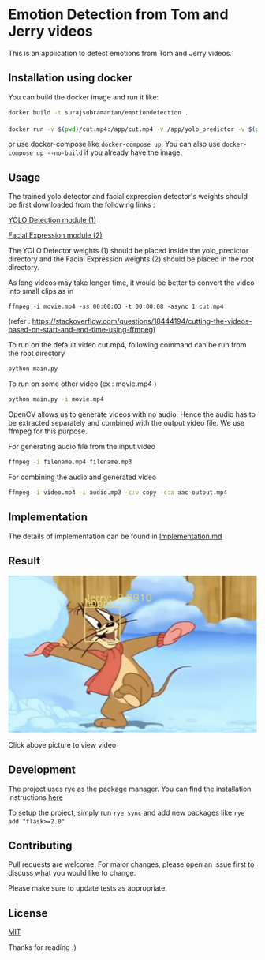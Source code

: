 # Emotion Detection from Tom and Jerry videos

This is an application to detect emotions from Tom and Jerry videos.

## Installation using docker

You can build the docker image and run it like:
```bash
docker build -t surajsubramanian/emotiondetection .

docker run -v $(pwd)/cut.mp4:/app/cut.mp4 -v /app/yolo_predictor -v $(pwd):/app --name emotiondetection-container surajsubramanian/emotiondetection
```

or use docker-compose like `docker-compose up`. You can also use `docker-compose up --no-build` if you already have the image.

## Usage

The trained yolo detector and facial expression detector's weights should be first downloaded from the following links :

[YOLO Detection module (1)](https://drive.google.com/open?id=1thrygMSIDwuidJTFWKJjywEUNFGLPkbf)

[Facial Expression module (2)](https://drive.google.com/open?id=1nTRW5B9TyjBH_ajOhCN0_qQSI4jRyfYM)

The YOLO Detector weights (1) should be placed inside the yolo_predictor directory and the
Facial Expression weights (2) should be placed in the root directory.

As long videos may take longer time, it would be better to convert the video into small clips as in

```
ffmpeg -i movie.mp4 -ss 00:00:03 -t 00:00:08 -async 1 cut.mp4
```

(refer : https://stackoverflow.com/questions/18444194/cutting-the-videos-based-on-start-and-end-time-using-ffmpeg)

To run on the default video cut.mp4, following command can be run from the root directory

```bash
python main.py
```

To run on some other video (ex : movie.mp4 )

```bash
python main.py -i movie.mp4
```

OpenCV allows us to generate videos with no audio. Hence the audio has to be extracted separately and combined with the output video file. We use ffmpeg for this purpose.

For generating audio file from the input video

```bash
ffmpeg -i filename.mp4 filename.mp3
```

For combining the audio and generated video

```bash
ffmpeg -i video.mp4 -i audio.mp3 -c:v copy -c:a aac output.mp4
```

## Implementation

The details of implementation can be found in [Implementation.md](https://github.com/SurajSubramanian/EmotionDetection/blob/main/Implementation.md)

## Result

[![Emotion Detection - Tom and Jerry](https://raw.githubusercontent.com/SurajSubramanian/EmotionDetection/main/docs/Jerry.png)](https://www.youtube.com/watch?v=qWu9L-J4HCM "Emotion Detection - Click to Watch!")

Click above picture to view video

## Development

The project uses rye as the package manager. You can find the installation instructions [here](https://rye.astral.sh/guide/installation/)

To setup the project, simply run `rye sync` and add new packages like `rye add "flask>=2.0"`

## Contributing

Pull requests are welcome. For major changes, please open an issue first to discuss what you would like to change.

Please make sure to update tests as appropriate.

## License

[MIT](https://choosealicense.com/licenses/mit/)

Thanks for reading :)
